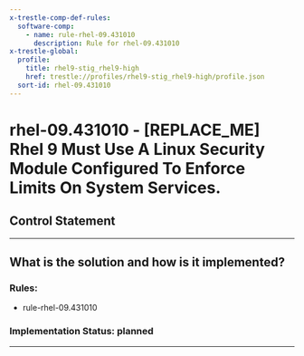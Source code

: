 ```yaml
---
x-trestle-comp-def-rules:
  software-comp:
    - name: rule-rhel-09.431010
      description: Rule for rhel-09.431010
x-trestle-global:
  profile:
    title: rhel9-stig_rhel9-high
    href: trestle://profiles/rhel9-stig_rhel9-high/profile.json
  sort-id: rhel-09.431010
---
```


# rhel-09.431010 - \[REPLACE_ME\] Rhel 9 Must Use A Linux Security Module Configured To Enforce Limits On System Services.

## Control Statement

______________________________________________________________________

## What is the solution and how is it implemented?

<!-- For implementation status enter one of: implemented, partial, planned, alternative, not-applicable -->

<!-- Note that the list of rules under ### Rules: is read-only and changes will not be captured after assembly to JSON -->

<!-- Add control implementation description here for control: rhel-09.431010 -->

### Rules:

  - rule-rhel-09.431010

### Implementation Status: planned

______________________________________________________________________
